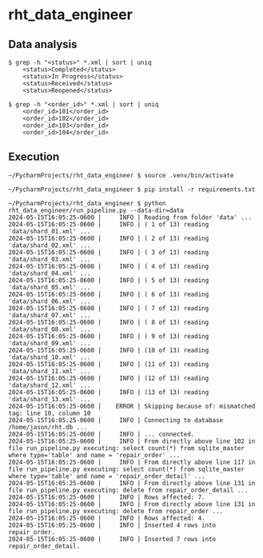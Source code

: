 # rht_data_engineer
## Data analysis
    $ grep -h "<status>" *.xml | sort | uniq
        <status>Completed</status>
        <status>In Progress</status>
        <status>Received</status>
        <status>Reopened</status>
    
    $ grep -h "<order_id>" *.xml | sort | uniq
        <order_id>101</order_id>
        <order_id>102</order_id>
        <order_id>103</order_id>
        <order_id>104</order_id>

## Execution

    ~/PycharmProjects/rht_data_engineer $ source .venv/bin/activate
    
    ~/PycharmProjects/rht_data_engineer $ pip install -r requirements.txt 
    
    ~/PycharmProjects/rht_data_engineer $ python rht_data_engineer/run_pipeline.py --data-dir=data
    2024-05-15T16:05:25-0600 |     INFO | Reading from folder 'data' ...
    2024-05-15T16:05:25-0600 |     INFO | ( 1 of 13) reading 'data/shard_01.xml' ...
    2024-05-15T16:05:25-0600 |     INFO | ( 2 of 13) reading 'data/shard_02.xml' ...
    2024-05-15T16:05:25-0600 |     INFO | ( 3 of 13) reading 'data/shard_03.xml' ...
    2024-05-15T16:05:25-0600 |     INFO | ( 4 of 13) reading 'data/shard_04.xml' ...
    2024-05-15T16:05:25-0600 |     INFO | ( 5 of 13) reading 'data/shard_05.xml' ...
    2024-05-15T16:05:25-0600 |     INFO | ( 6 of 13) reading 'data/shard_06.xml' ...
    2024-05-15T16:05:25-0600 |     INFO | ( 7 of 13) reading 'data/shard_07.xml' ...
    2024-05-15T16:05:25-0600 |     INFO | ( 8 of 13) reading 'data/shard_08.xml' ...
    2024-05-15T16:05:25-0600 |     INFO | ( 9 of 13) reading 'data/shard_09.xml' ...
    2024-05-15T16:05:25-0600 |     INFO | (10 of 13) reading 'data/shard_10.xml' ...
    2024-05-15T16:05:25-0600 |     INFO | (11 of 13) reading 'data/shard_11.xml' ...
    2024-05-15T16:05:25-0600 |     INFO | (12 of 13) reading 'data/shard_12.xml' ...
    2024-05-15T16:05:25-0600 |     INFO | (13 of 13) reading 'data/shard_13.xml' ...
    2024-05-15T16:05:25-0600 |    ERROR | Skipping because of: mismatched tag: line 10, column 10
    2024-05-15T16:05:25-0600 |     INFO | Connecting to database /home/jason/rht.db ...
    2024-05-15T16:05:25-0600 |     INFO | ... connected.
    2024-05-15T16:05:25-0600 |     INFO | From directly above line 102 in file run_pipeline.py executing: select count(*) from sqlite_master where type='table' and name = 'repair_order' ...
    2024-05-15T16:05:25-0600 |     INFO | From directly above line 117 in file run_pipeline.py executing: select count(*) from sqlite_master where type='table' and name = 'repair_order_detail' ...
    2024-05-15T16:05:25-0600 |     INFO | From directly above line 131 in file run_pipeline.py executing: delete from repair_order_detail ...
    2024-05-15T16:05:25-0600 |     INFO | Rows affected: 7.
    2024-05-15T16:05:25-0600 |     INFO | From directly above line 131 in file run_pipeline.py executing: delete from repair_order ...
    2024-05-15T16:05:25-0600 |     INFO | Rows affected: 4.
    2024-05-15T16:05:25-0600 |     INFO | Inserted 4 rows into repair_order.
    2024-05-15T16:05:25-0600 |     INFO | Inserted 7 rows into repair_order_detail.
